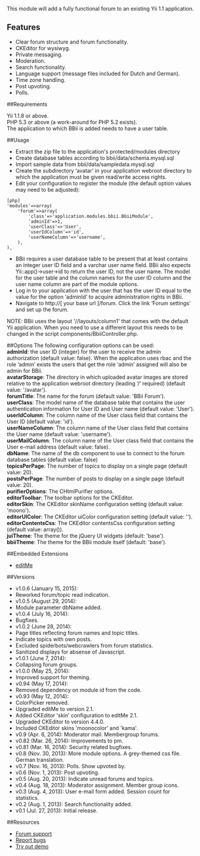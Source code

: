 This module will add a fully functional forum to an existing Yii 1.1 application.


## Features

* Clear forum structure and forum functionality.
* CKEditor for wysiwyg.
* Private messaging.
* Moderation.
* Search functionality.
* Language support (message files included for Dutch and German).
* Time zone handling.
* Post upvoting.
* Polls.


##Requirements

Yii 1.1.8 or above.  
PHP 5.3 or above (a work-around for PHP 5.2 exists).  
The application to which BBii is added needs to have a user table.


##Usage

* Extract the zip file to the application's protected/modules directory
* Create database tables according to bbii/data/schema.mysql.sql
* Import sample data from bbii/data/sampledata.mysql.sql
* Create the subdirectory ‘avatar’ in your application webroot directory to which the application must be given read/write access rights.
* Edit your configuration to register the module (the default option values may need to be adjusted):
~~~
[php]
'modules'=>array(
	'forum'=>array(
		'class'=>'application.modules.bbii.BbiiModule',
		'adminId'=>1,
		'userClass'=>'User',
		'userIdColumn'=>'id',
		'userNameColumn'=>'username',
	),
),
~~~
* BBii requires a user database table to be present that at least contains an integer user ID field and a varchar user name field. BBii also expects Yii::app()->user->id to return the user ID, not the user name. The model for the user table and the column names for the user ID column and the user name column are part of the module options.
* Log in to your application with the user that has the user ID equal to the value for the option ‘adminId’ to acquire administration rights in BBii.
* Navigate to http://[ your base url ]/forum. Click the link ‘Forum settings’ and set up the forum.

NOTE: BBii uses the layout '//layouts/column1' that comes with the default Yii application. When you need to use a different layout this needs to be changed in the script components/BbiiController.php.


##Options
The following configuration options can be used:  
**adminId**: the user ID (integer) for the user to receive the admin authorization (default value: false). When the application uses rbac and the role ‘admin’ exists the users that get the role ‘admin’ assigned will also be admin for BBii.  
**avatarStorage**: The directory in which uploaded avatar images are stored relative to the application webroot directory (leading ‘/’ required) (default value: '/avatar').  
**forumTitle**: The name for the forum (default value: 'BBii Forum').  
**userClass**: The model name of the database table that contains the user authentication information for User ID and User name (default value: 'User').  
**userIdColumn**: The column name of the User class field that contains the User ID (default value: 'id').  
**userNameColumn**: The column name of the User class field that contains the User name (default value: 'username').  
**userMailColumn**: The column name of the User class field that contains the User e-mail address (default value: false).  
**dbName**: The name of the db component to use to connect to the forum database tables (default value: false)  
**topicsPerPage**: The number of topics to display on a single page (default value: 20).  
**postsPerPage**: The number of posts to display on a single page (default value: 20).  
**purifierOptions**: The CHtmlPurifier options.  
**editorToolbar**: The toolbar options for the CKEditor.  
**editorSkin**: The CKEditor skinName configuration setting (default value: 'moono').  
**editorUIColor**: The CKEditor uiColor configuration setting (default value: '').  
**editorContentsCss**: The CKEditor contentsCss configuration setting (default value: array()).  
**juiTheme**: The theme for the jQuery UI widgets (default: 'base').  
**bbiiTheme**: The theme for the BBii module itself (default: 'base').  

##Embedded Extensions

* [editMe](http://www.yiiframework.com/extension/editme)

##Versions

* v1.0.6 (January 15, 2015):
 * Reworked forum/topic read indication.
* v1.0.5 (August 29, 2014):
 * Module parameter dbName added.
* v1.0.4 (July 16, 2014):
 * Bugfixes.
* v1.0.2 (June 28, 2014):
 * Page titles reflecting forum names and topic titles. 
 * Indicate topics with own posts.
 * Excluded spiderbots/webcrawlers from forum statistics.
 * Sanitized displays for absense of Javascript. 
* v1.0.1 (June 7, 2014): 
 * Collapsing forum groups.
* v1.0.0 (May 25, 2014): 
 * Improved support for theming.
* v0.94 (May  17, 2014): 
 * Removed dependency on module id from the code.
* v0.93 (May  12, 2014): 
 * ColorPicker removed. 
 * Upgraded editMe to version 2.1.
 * Added CKEditor 'skin' configuration to editMe 2.1. 
 * Upgraded CKEditor to version 4.4.0. 
 * Included CKEditor skins 'moonocolor' and 'kama'.
* v0.9  (Apr.  6, 2014): Moderator mail. Membergroup forums.
* v0.82 (Mar. 26, 2014): Improvements to pm.
* v0.81 (Mar. 16, 2014): Security related bugfixes.
* v0.8  (Nov. 30, 2013): More module options. A grey-themed css file. German translation.
* v0.7  (Nov. 16, 2013): Polls. Show upvoted by.
* v0.6  (Nov.  1, 2013): Post upvoting.
* v0.5  (Aug. 20, 2013): Indicate unread forums and topics.
* v0.4  (Aug. 18, 2013): Moderator assignment. Member group icons.
* v0.3  (Aug.  4, 2013): User e-mail form added. Session count for statistics.
* v0.2  (Aug.  1, 2013): Search functionality added.
* v0.1  (Jul. 27, 2013): Initial release.


##Resources

 * [Forum support](http://www.yiiframework.com/forum/index.php/topic/45611-extension-bbii/)
 * [Report bugs](http://www.yiiframework.com/forum/index.php/topic/45611-extension-bbii/)
 * [Try out demo](http://bbii.doprogramsdream.nl/)

